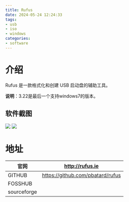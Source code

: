 ```yaml
---
title: Rufus
date: 2024-05-24 12:24:33
tags:
- usb
- iso
- windows
categories:
- software
---
```


# 介绍

Rufus 是一款格式化和创建 USB 启动盘的辅助工具。
<!-- more -->
**说明**：3.22是最后一个支持windows7的版本。

## 软件截图

![](https://drive.ljzd.link/api/raw/?path=/Images/blog/screenshot1_zh_CN.png&odpt=f68a9f95c330098a55256b6d2d21ff1901798a4b6b132b3ab94d33c0ba017543&proxy=true)
![](https://drive.ljzd.link/api/raw/?path=/Images/blog/screenshot2_en.png&odpt=f68a9f95c330098a55256b6d2d21ff1901798a4b6b132b3ab94d33c0ba017543&proxy=true)

# 地址
| 官网      | http://rufus.ie |
| ----------- | ----------- |
| GITHUB      | https://github.com/pbatard/rufus       |
| FOSSHUB     |          |
| sourceforge |          |
